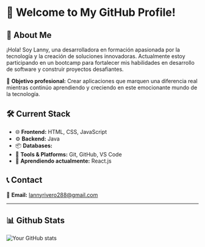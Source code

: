 
# 👋 Welcome to My GitHub Profile!
## 🚀 About Me  
¡Hola! Soy Lanny, una desarrolladora en formación apasionada por la tecnología y la creación de soluciones innovadoras. Actualmente estoy participando en un bootcamp para fortalecer mis habilidades en desarrollo de software y construir proyectos desafiantes.

🎯 **Objetivo profesional:** Crear aplicaciones que marquen una diferencia real mientras continúo aprendiendo y creciendo en este emocionante mundo de la tecnología.  

## 🛠️ Current Stack  
- 🌐 **Frontend:** HTML, CSS, JavaScript  
- ⚙️ **Backend:** Java
- 📦 **Databases:**   
- 🔧 **Tools & Platforms:** Git, GitHub, VS Code  
- 🚀 **Aprendiendo actualmente:** React.js



## 📞 Contact  
📧 **Email:** lannyrivero288@gmail.com 


---

## 📊 Github Stats  
![Your GitHub stats](https://github-readme-stats.vercel.app/api?username=LannyRivero&show_icons=true&theme=dracula)  






